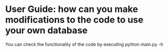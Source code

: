 # User Guide: how can you make modifications to the code to use your own database
You can check the functionality of the code by executing python main.py -h
